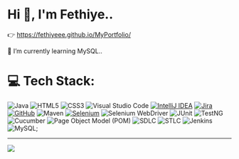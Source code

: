 
# Hi 👋, I'm Fethiye.. 
👉 https://fethiyeee.github.io/MyPortfolio/

 🌱 I’m currently learning MySQL..


# 💻 Tech Stack:
![Java](https://img.shields.io/badge/java-%23FF0000.svg?style=for-the-badge&logo=java&logoColor=white)
![HTML5](https://img.shields.io/badge/html5-%23008000.svg?style=for-the-badge&logo=html5&logoColor=white)
![CSS3](https://img.shields.io/badge/css3-%23000080.svg?style=for-the-badge&logo=css3&logoColor=white)
![Visual Studio Code](https://img.shields.io/badge/Visual%20Studio%20Code-%230000FF.svg?style=for-the-badge&logo=visual-studio-code&logoColor=white)
[![IntelliJ IDEA](https://img.shields.io/badge/-IntelliJ%20IDEA-%23808080?style=for-the-badge&logo=IntelliJ%20IDEA&logoColor=white&labelColor=%23000000)](https://www.jetbrains.com/idea/)
[![Jira](https://img.shields.io/badge/-Jira-%23808080?style=for-the-badge&logo=Jira&logoColor=white&labelColor=%230052CC)](https://www.atlassian.com/software/jira)
[![GitHub](https://img.shields.io/badge/-GitHub-%23808080?style=for-the-badge&logo=GitHub&logoColor=white&labelColor=%23181717)](https://github.com/)
![Maven](https://img.shields.io/badge/Maven-%23FF0000.svg?style=for-the-badge&logo=apache-maven&logoColor=white)
[![Selenium](https://img.shields.io/badge/-Selenium-%23808080?style=for-the-badge&logo=Selenium&logoColor=white&labelColor=%2343B02A)](https://selenium.dev/)
![Selenium WebDriver](https://img.shields.io/badge/Selenium%20WebDriver-%23008000.svg?style=for-the-badge&logo=selenium&logoColor=white)
![JUnit](https://img.shields.io/badge/JUnit-%23FF6600.svg?style=for-the-badge&logo=junit5&logoColor=white)
![TestNG](https://img.shields.io/badge/TestNG-%23FF9900.svg?style=for-the-badge&logo=testng&logoColor=white)
![Cucumber](https://img.shields.io/badge/Cucumber-%23004d00.svg?style=for-the-badge&logo=cucumber&logoColor=white)
![Page Object Model (POM)](https://img.shields.io/badge/Page%20Object%20Model%20(POM)-%23006699.svg?style=for-the-badge)
![SDLC](https://img.shields.io/badge/SDLC-%2300cc00.svg?style=for-the-badge)
![STLC](https://img.shields.io/badge/STLC-%23ff66ff.svg?style=for-the-badge)
![Jenkins](https://img.shields.io/badge/Jenkins-%230066cc.svg?style=for-the-badge&logo=jenkins&logoColor=white)
![MySQL](https://img.shields.io/badge/MySQL-%2300758F.svg?style=for-the-badge&logo=mysql&logoColor=white', 'white');














---
[![](https://visitcount.itsvg.in/api?id=fethiyeee&icon=0&color=0)](https://visitcount.itsvg.in)




